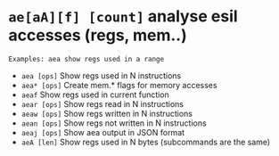 #  `ae[aA][f] [count]`   analyse esil accesses (regs, mem..)


```text
Examples: aea show regs used in a range
```


- `aea [ops]`   Show regs used in N instructions
- `aea* [ops]`   Create mem.* flags for memory accesses
- `aeaf`   Show regs used in current function
- `aear [ops]`   Show regs read in N instructions
- `aeaw [ops]`   Show regs written in N instructions
- `aean [ops]`   Show regs not written in N instructions
- `aeaj [ops]`   Show aea output in JSON format
- `aeA [len]`   Show regs used in N bytes (subcommands are the same)